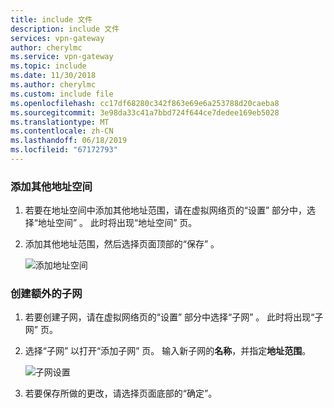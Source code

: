 ```yaml
---
title: include 文件
description: include 文件
services: vpn-gateway
author: cherylmc
ms.service: vpn-gateway
ms.topic: include
ms.date: 11/30/2018
ms.author: cherylmc
ms.custom: include file
ms.openlocfilehash: cc17df68280c342f863e69e6a253788d20caeba8
ms.sourcegitcommit: 3e98da33c41a7bbd724f644ce7dedee169eb5028
ms.translationtype: MT
ms.contentlocale: zh-CN
ms.lasthandoff: 06/18/2019
ms.locfileid: "67172793"
---
```

### <a name="to-add-additional-address-space"></a>添加其他地址空间

1. 若要在地址空间中添加其他地址范围，请在虚拟网络页的“设置”  部分中，选择“地址空间”  。 此时将出现“地址空间”  页。
2. 添加其他地址范围，然后选择页面顶部的“保存”  。

   ![添加地址空间](./media/vpn-gateway-additional-address-space-include/address_space.png)

### <a name="to-create-additional-subnets"></a>创建额外的子网

1. 若要创建子网，请在虚拟网络页的“设置”  部分中选择“子网”  。 此时将出现“子网”  页。 
2. 选择“子网”  以打开“添加子网”  页。 输入新子网的**名称**，并指定**地址范围**。

   ![子网设置](./media/vpn-gateway-additional-address-space-include/add_subnet.png)
3. 若要保存所做的更改，请选择页面底部的“确定”。 
